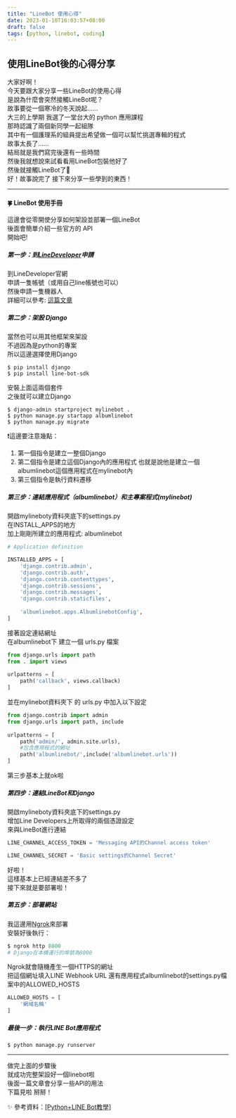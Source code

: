 ```yaml
---
title: "LineBot 使用心得"
date: 2023-01-10T16:03:57+08:00
draft: false
tags: [python, linebot, coding]
---
```


## 使用LineBot後的心得分享

大家好啊！  
今天要跟大家分享一些LineBot的使用心得     
是說為什麼會突然接觸LineBot呢？     
故事要從一個寒冷的冬天說起......    
大三的上學期 我選了一堂台大的 python 應用課程    
那時認識了兩個新同學一起組隊    
其中有一個護理系的組員提出希望做一個可以幫忙挑選專輯的程式   
故事太長了......    
結局就是我們寫完後還有一些時間    
然後我就想說來試看看用LineBot包裝他好了     
然後就接觸LineBot了🎃       
好！故事說完了 接下來分享一些學到的東西！   

*****
#### 🍀 LineBot 使用手冊
這邊會從零開使分享如何架設並部署一個LineBot   
後面會簡單介紹一些官方的 API    
開始吧!

##### 第一步：到[LineDeveloper](https://developers.line.biz/zh-hant/)申請

到LineDeveloper官網   
申請一隻帳號（或用自己line帳號也可以）    
然後申請一隻機器人      
詳細可以參考: [這篇文章](https://www.learncodewithmike.com/2020/06/python-line-bot.html)

##### 第二步：架設 Django
當然也可以用其他框架來架設    
不過因為是python的專案      
所以這邊選擇使用Django
```
$ pip install django
$ pip install line-bot-sdk
```
安裝上面這兩個套件    
之後就可以建立Django
```
$ django-admin startproject mylinebot .  
$ python manage.py startapp albumlinebot  
$ python manage.py migrate  
```
❗️這邊要注意幾點：      
1. 第一個指令是建立一整個Django
2. 第二個指令是建立這個Django內的應用程式
也就是說他是建立一個albumlinebot這個應用程式在mylinebot內      
3. 第三個指令是執行資料遷移     

##### 第三步：連結應用程式（albumlinebot）和主專案程式(mylinebot)
開啟mylineboty資料夾底下的settings.py   
在INSTALL_APPS的地方    
加上剛剛所建立的應用程式: albumlinebot
```python
# Application definition    

INSTALLED_APPS = [
    'django.contrib.admin',
    'django.contrib.auth',
    'django.contrib.contenttypes',
    'django.contrib.sessions',
    'django.contrib.messages',
    'django.contrib.staticfiles',
    
    'albumlinebot.apps.AlbumlinebotConfig',
]

```
接著設定連結網址      
在albumlinebot下 建立一個 urls.py 檔案 
```python
from django.urls import path
from . import views
 
urlpatterns = [
    path('callback', views.callback)
]
```
並在mylinebot資料夾下 的 urls.py 中加入以下設定     
```python
from django.contrib import admin
from django.urls import path, include
 
urlpatterns = [
    path('admin/', admin.site.urls),
    #包含應用程式的網址
    path('albumlinebot/',include('albumlinebot.urls')) 
]
``` 
第三步基本上就ok啦

##### 第四步：連結LineBot和Django
開啟mylineboty資料夾底下的settings.py     
增加Line Developers上所取得的兩個憑證設定     
來與LineBot進行連結
``` python
LINE_CHANNEL_ACCESS_TOKEN = 'Messaging API的Channel access token'

LINE_CHANNEL_SECRET = 'Basic settings的Channel Secret'
```
好啦！    
這樣基本上已經連結差不多了      
接下來就是要部署啦！

##### 第五步：部署網站
我這邊用[Ngrok](https://ngrok.com/)來部署     
安裝好後執行：
```python
$ ngrok http 8000
# Django在本機運行的埠號為8000
```
Ngrok就會隨機產生一個HTTPS的網址      
把這個網址填入LINE Webhook URL
還有應用程式albumlinebot的settings.py檔案中的ALLOWED_HOSTS    
```python
ALLOWED_HOSTS = [
    '網域名稱'  
]
```
##### 最後一步：執行LINE Bot應用程式
```
$ python manage.py runserver
```
*****
做完上面的步驟後      
就成功完整架設好一個linebot啦     
後面一篇文章會分享一些API的用法     
下篇見啦 掰掰！

✨ 參考資料：[[Python+LINE Bot教學]](https://www.learncodewithmike.com/2020/06/python-line-bot.html)









